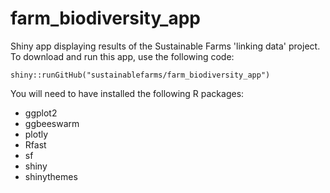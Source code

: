 # farm_biodiversity_app
Shiny app displaying results of the Sustainable Farms 'linking data' project. To download and run this app, use the following code:
```
shiny::runGitHub("sustainablefarms/farm_biodiversity_app")
```

You will need to have installed the following R packages:
- ggplot2
- ggbeeswarm
- plotly
- Rfast
- sf
- shiny
- shinythemes
